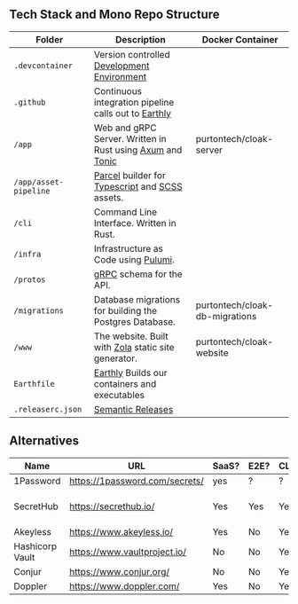 ## Tech Stack and Mono Repo Structure

| Folder | Description | Docker Container |
| ---- | ---- | ---- | 
| `.devcontainer` | Version controlled [Development Environment](https://code.visualstudio.com/docs/remote/containers)||
| `.github` | Continuous integration pipeline calls out to [Earthly](https://earthly.dev)||
| `/app` | Web and gRPC Server. Written in Rust using [Axum](https://github.com/tokio-rs/axumtomni) and [Tonic](https://github.com/hyperium/tonic)|purtontech/cloak-server|
| `/app/asset-pipeline` | [Parcel](https://parceljs.org/) builder for [Typescript](https://www.typescriptlang.org/) and [SCSS](https://sass-lang.com/) assets.||
| `/cli` | Command Line Interface. Written in Rust.||
| `/infra` | Infrastructure as Code using [Pulumi](https://www.pulumi.com/).||
| `/protos` | [gRPC](https://grpc.io/) schema for the API.||
| `/migrations` | Database migrations for building the Postgres Database.|purtontech/cloak-db-migrations|
| `/www` | The website. Built with [Zola](https://www.getzola.org) static site generator.|purtontech/cloak-website|
| `Earthfile` |[Earthly](https://earthly.dev) Builds our containers and executables||
| `.releaserc.json`|[Semantic Releases](https://github.com/semantic-release/semantic-release)||

## Alternatives

| Name  | URL | SaaS? | E2E?| CLI? | Notes |
| ---- | ---- | ---- | ---- | ---- | --- |
| 1Password  | https://1password.com/secrets/  | yes | ? | ? | |
| SecretHub  | https://secrethub.io/ | Yes | Yes | Yes | Now part of 1Password | 
| Akeyless  | https://www.akeyless.io/ | Yes | No | Yes |  | 
| Hashicorp Vault  | https://www.vaultproject.io/ | No | No | Yes | Lots of Features | 
| Conjur  | https://www.conjur.org/ | No | No | Yes |  | 
| Doppler  | https://www.doppler.com/ | Yes | No | Yes |  | 

